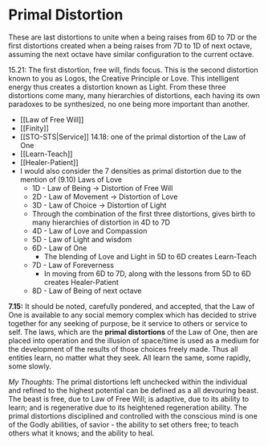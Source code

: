 # Primal Distortion
These are last distortions to unite when a being raises from 6D to 7D or the first distortions created when a being raises from 7D to 1D of next octave, assuming the next octave have similar configuration to the current octave.

15.21: The first distortion, free will, finds focus. This is the second distortion known to you as Logos, the Creative Principle or Love. This intelligent energy thus creates a distortion known as Light. From these three distortions come many, many hierarchies of distortions, each having its own paradoxes to be synthesized, no one being more important than another.

- [[Law of Free Will]]
- [[Finity]]
- [[STO-STS|Service]] 14.18:  one of the primal distortion of the Law of One
- [[Learn-Teach]]
- [[Healer-Patient]]
- I would also consider the 7 densities as primal distortion due to the mention of (9.10) Laws of Love
	- 1D - Law of Being -> Distortion of Free Will
	- 2D - Law of Movement -> Distortion of Love
	- 3D - Law of Choice -> Distortion of Light
	- Through the combination of the first three distortions, gives birth to many hierarchies of distortion in 4D to 7D
	- 4D - Law of Love and Compassion
	- 5D - Law of Light and wisdom
	- 6D - Law of One
		- The blending of Love and Light in 5D to 6D creates Learn-Teach
	- 7D - Law of Foreverness
		- In moving from 6D to 7D, along with the lessons from 5D to 6D creates Healer-Patient
	- 8D - Law of Being of next octave

**7.15:** It should be noted, carefully pondered, and accepted, that the Law of One is available to any social memory complex which has decided to strive together for any seeking of purpose, be it service to others or service to self. The laws, which are the **primal distortions** of the Law of One, then are placed into operation and the illusion of space/time is used as a medium for the development of the results of those choices freely made. Thus all entities learn, no matter what they seek. All learn the same, some rapidly, some slowly.

*My Thoughts:* The primal distortions left unchecked within the individual and refined to the highest potential can be defined as a all devouring beast. The beast is free, due to Law of Free Will; is adaptive, due to its ability to learn; and is regenerative due to its heightened regeneration ability. The primal distortions disciplined and controlled with the conscious mind is one of the Godly abilities, of savior - the ability to set others free; to teach others what it knows; and the ability to heal.